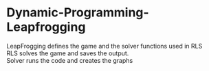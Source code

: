 # Dynamic-Programming-Leapfrogging   

LeapFrogging defines the game and the solver functions used in RLS  
RLS solves the game and saves the output.  
Solver runs the code and creates the graphs  
